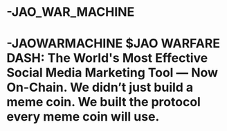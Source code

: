 # -JAO_WAR_MACHINE
# -JAOWARMACHINE $JAO WARFARE DASH: The World's Most Effective Social Media Marketing Tool — Now On-Chain. We didn’t just build a meme coin. We built the protocol every meme coin will use.
